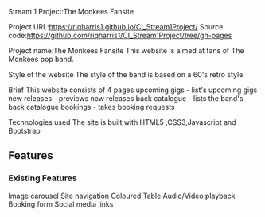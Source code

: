 Stream 1 Project:The Monkees Fansite

Project URL:https://riqharris1.github.io/CI_Stream1Project/
Source code:https://github.com/riqharris1/CI_Stream1Project/tree/gh-pages

Project name:The Monkees Fansite
This website is aimed at fans of The Monkees pop band.

Style of the website
The style of the band is based on a 60's retro style.
  
Brief
This website consists of 4 pages
upcoming gigs - list's upcoming gigs
new releases - previews new releases
back catalogue - lists the band's back catalogue 
bookings - takes booking requests
  
Technologies used
The site is built with HTML5 ,CSS3,Javascript and Bootstrap 

## Features
### Existing Features
Image carousel
Site navigation 
Coloured Table
Audio/Video playback
Booking form
Social media links 
 

 